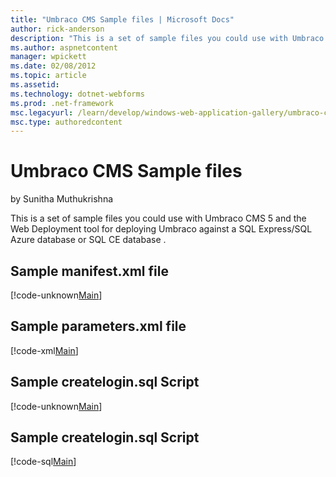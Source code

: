 ```yaml
---
title: "Umbraco CMS Sample files | Microsoft Docs"
author: rick-anderson
description: "This is a set of sample files you could use with Umbraco CMS 5 and the Web Deployment tool for deploying Umbraco against a SQL Express/SQL Azure database or..."
ms.author: aspnetcontent
manager: wpickett
ms.date: 02/08/2012
ms.topic: article
ms.assetid: 
ms.technology: dotnet-webforms
ms.prod: .net-framework
msc.legacyurl: /learn/develop/windows-web-application-gallery/umbraco-cms-sample-files
msc.type: authoredcontent
---
```

Umbraco CMS Sample files
====================
by Sunitha Muthukrishna

This is a set of sample files you could use with Umbraco CMS 5 and the Web Deployment tool for deploying Umbraco against a SQL Express/SQL Azure database or SQL CE database .

## Sample manifest.xml file

[!code-unknown[Main](umbraco-cms-sample-files/samples/sample-127314-1.unknown)]

## Sample parameters.xml file

[!code-xml[Main](umbraco-cms-sample-files/samples/sample2.xml)]

## Sample createlogin.sql Script

[!code-unknown[Main](umbraco-cms-sample-files/samples/sample-127314-3.unknown)]

## Sample createlogin.sql Script

[!code-sql[Main](umbraco-cms-sample-files/samples/sample4.sql)]